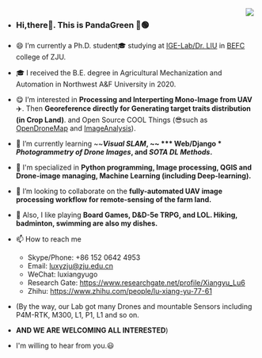 <img align="right" src="https://github-readme-stats.vercel.app/api?username=HobbitArmy&show_icons=true&icon_color=CE1D2D&text_color=718096&bg_color=ffffff&hide_title=true" />

- ### Hi,there👋. This is **PandaGreen 🐼🟢**
- 😄 I’m currently a Ph.D. student🎓 studying at [IGE-Lab/Dr. LIU][IGE] in [BEFC][BEFC] college of ZJU.
- 🎓 I received the B.E. degree in Agricultural Mechanization and Automation in Northwest A&F University in 2020.
- 😋 I’m interested in **Processing and Interperting Mono-Image from UAV**✈️. Then **Georeference directly for Generating target traits distribution (in Crop Land)**. and Open Source COOL Things (😎such as [OpenDroneMap][ODM] and [ImageAnalysis][IMG_ANA]).
- 🌱 I’m currently learning ~~***Visual SLAM*, ~~ *** Web/Django * *Photogrammetry of Drone Images*, and *SOTA DL Methods*.**
- 🙋 I'm specialized in **Python programming, Image processing, QGIS and Drone-image managing, Machine Learning (including Deep-learning).**
- 💞️ I’m looking to collaborate on the **fully-automated UAV image processing workflow for remote-sensing of the farm land.**
- 🐲 Also, I like playing **Board Games, D&D-5e TRPG, and LOL. Hiking, badminton, swimming are also my dishes.**
- 📫 How to reach me 
  - Skype/Phone: +86 152 0642 4953
  - Email: luxyzju@zju.edu.cn
  - WeChat: luxiangyugo
  - Research Gate: https://www.researchgate.net/profile/Xiangyu_Lu6
  - Zhihu: https://www.zhihu.com/people/lu-xiang-yu-77-61

- (By the way, our Lab got many Drones and mountable Sensors including P4M-RTK, M300, L1, P1, L1 and so on. 
- **AND WE ARE WELCOMING ALL INTERESTED**)
- I'm willing to hear from you.😃
<!---
HobbitArmy/HobbitArmy is a ✨ special ✨ repository because its `README.md` (this file) appears on your GitHub profile.
You can click the Preview link to take a look at your changes.
--->


[IGE]: https://person.zju.edu.cn/en/liufei
[BEFC]: http://www.caefs.zju.edu.cn/english/
[ODM]: https://github.com/OpenDroneMap/ODM 
[IMG_ANA]: https://github.com/clolsonus/ImageAnalysis 
